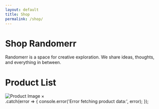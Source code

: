 ```yaml
---
layout: default
title: Shop
permalink: /shop/
---
```


# Shop Randomerr

Randomerr is a space for creative exploration. We share ideas, thoughts, and everything in between.


<div class="container" id="product-container">
  <h1>Product List</h1>
</div>

<!-- Modal for product details -->
<div class="modal" id="product-modal">
  <div class="modal-content">
    <div class="modal-header">
      <img id="modal-main-image" src="" alt="Product Image">
      <span class="close" id="modal-close">&times;</span>
    </div>
    <div id="modal-body">
      <!-- Variant gallery and product details will be inserted here dynamically -->
    </div>
  </div>
</div>
    .catch(error => {
      console.error('Error fetching product data:', error);
    });
</script>
